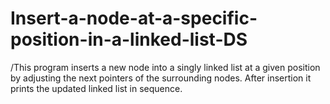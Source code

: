 # Insert-a-node-at-a-specific-position-in-a-linked-list-DS

/This program inserts a new node into a singly linked list at a given position by adjusting the next pointers of the surrounding nodes. After insertion it prints the updated linked list in sequence.
